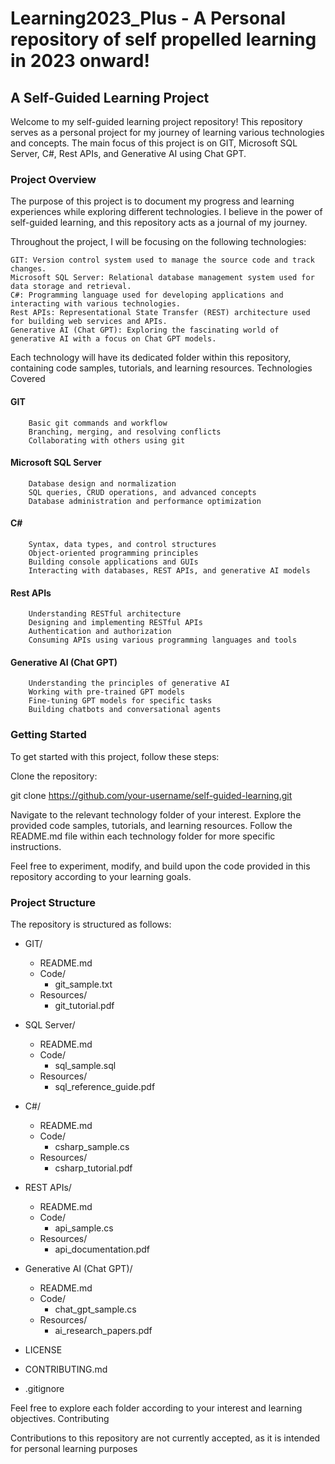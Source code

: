 # Learning2023_Plus - A Personal repository of self propelled learning in 2023 onward!

## A Self-Guided Learning Project

Welcome to my self-guided learning project repository! This repository serves as a personal project for my journey of learning various technologies and concepts. The main focus of this project is on GIT, Microsoft SQL Server, C#, Rest APIs, and Generative AI using Chat GPT.

### Project Overview

The purpose of this project is to document my progress and learning experiences while exploring different technologies. I believe in the power of self-guided learning, and this repository acts as a journal of my journey.

Throughout the project, I will be focusing on the following technologies:

    GIT: Version control system used to manage the source code and track changes.
    Microsoft SQL Server: Relational database management system used for data storage and retrieval.
    C#: Programming language used for developing applications and interacting with various technologies.
    Rest APIs: Representational State Transfer (REST) architecture used for building web services and APIs.
    Generative AI (Chat GPT): Exploring the fascinating world of generative AI with a focus on Chat GPT models.

Each technology will have its dedicated folder within this repository, containing code samples, tutorials, and learning resources.
Technologies Covered

#### GIT
        Basic git commands and workflow
        Branching, merging, and resolving conflicts
        Collaborating with others using git

#### Microsoft SQL Server
        Database design and normalization
        SQL queries, CRUD operations, and advanced concepts
        Database administration and performance optimization

#### C#
        Syntax, data types, and control structures
        Object-oriented programming principles
        Building console applications and GUIs
        Interacting with databases, REST APIs, and generative AI models

#### Rest APIs
        Understanding RESTful architecture
        Designing and implementing RESTful APIs
        Authentication and authorization
        Consuming APIs using various programming languages and tools

#### Generative AI (Chat GPT)
        Understanding the principles of generative AI
        Working with pre-trained GPT models
        Fine-tuning GPT models for specific tasks
        Building chatbots and conversational agents

### Getting Started

To get started with this project, follow these steps:

Clone the repository:

git clone https://github.com/your-username/self-guided-learning.git

Navigate to the relevant technology folder of your interest. Explore the provided code samples, tutorials, and learning resources. Follow the README.md file within each technology folder for more specific instructions.

Feel free to experiment, modify, and build upon the code provided in this repository according to your learning goals.

### Project Structure

The repository is structured as follows:

- GIT/
  - README.md
  - Code/
    - git_sample.txt
  - Resources/
    - git_tutorial.pdf

- SQL Server/
  - README.md
  - Code/
    - sql_sample.sql
  - Resources/
    - sql_reference_guide.pdf

- C#/
  - README.md
  - Code/
    - csharp_sample.cs
  - Resources/
    - csharp_tutorial.pdf

- REST APIs/
  - README.md
  - Code/
    - api_sample.cs
  - Resources/
    - api_documentation.pdf

- Generative AI (Chat GPT)/
  - README.md
  - Code/
    - chat_gpt_sample.cs
  - Resources/
    - ai_research_papers.pdf

- LICENSE
- CONTRIBUTING.md
- .gitignore


Feel free to explore each folder according to your interest and learning objectives.
Contributing

Contributions to this repository are not currently accepted, as it is intended for personal learning purposes
